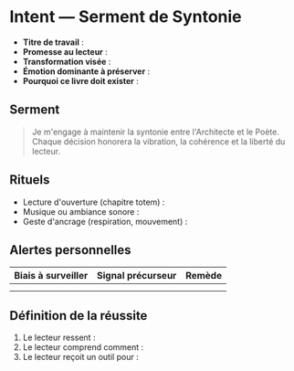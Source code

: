 # Intent — Serment de Syntonie

- **Titre de travail** :
- **Promesse au lecteur** :
- **Transformation visée** :
- **Émotion dominante à préserver** :
- **Pourquoi ce livre doit exister** :

## Serment

> Je m'engage à maintenir la syntonie entre l'Architecte et le Poète.
> Chaque décision honorera la vibration, la cohérence et la liberté du lecteur.

## Rituels

- Lecture d'ouverture (chapitre totem) :
- Musique ou ambiance sonore :
- Geste d'ancrage (respiration, mouvement) :

## Alertes personnelles

| Biais à surveiller | Signal précurseur | Remède |
|--------------------|-------------------|--------|
|                    |                   |        |
|                    |                   |        |

## Définition de la réussite

1. Le lecteur ressent :
2. Le lecteur comprend comment :
3. Le lecteur reçoit un outil pour :
